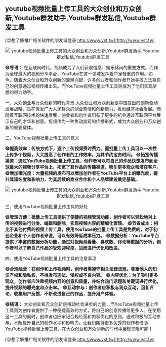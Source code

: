 ## **youtube视频批量上传工具的大众创业和万众创新,Youtube群发助手,Youtube群发私信,Youtube群发工具**

[😍想了解推广相关软件的朋友请登录 http://www.vst.tw](http://www.vst.tw)

 <center><img src="https://vst.tw/MP4/tuiguang/png/1.png" alt="youtube视频批量上传工具的大众创业和万众创新,Youtube群发助手,Youtube群发私信,Youtube群发工具"></center>

**😄导语：**
在互联网时代，视频成为了人们获取信息、娱乐休闲的重要方式。而作为全球最大的视频分享平台，YouTube在这一领域发挥着举足轻重的作用。如今，随着大众创业和万众创新的浪潮兴起，许多创业者和创作者开始寻找方法将自己的创意通过视频传播出去。而YouTube视频批量上传工具则成为了他们实现梦想的得力助手。

一、大众创业与万众创新的时代背景
大众创业和万众创新是中国提出的创新驱动发展战略，旨在激发广大人民群众的创业热情和创新能力，推动经济社会发展。而随着互联网技术的快速发展，创业者和创作者们有了更多的机会通过互联网平台展示自己的才华和创意。视频作为一种生动直观的传播形式，成为大众创业和万众创新的重要载体。

二、YouTube视频批量上传工具的意义

**😄提高效率：传统方式下，逐个上传视频费时费力。而批量上传工具可以一次性上传多个视频，大大提高了创作者的工作效率，为其节约宝贵时间。**
**😄拓宽传播渠道：通过YouTube视频批量上传工具，创作者可以将自己的作品快速发布到全球最大的视频分享平台上，拓宽了其作品的传播渠道，吸引更多观众和潜在客户。**
**😄增加曝光度：大量视频的发布可以增加创作者在YouTube平台上的曝光度，提升其知名度和影响力，为其后续的商业合作和个人品牌建设奠定基础。**

 <center><img src="https://vst.tw/MP4/tuiguang/png/5.png" alt="youtube视频批量上传工具的大众创业和万众创新,Youtube群发助手,Youtube群发私信,Youtube群发工具"></center>

三、使用YouTube视频批量上传工具的好处

**😄管理方便：批量上传工具提供了便捷的视频管理功能，创作者可以轻松地对上传的视频进行分类、编辑和删除，实现视频内容的精细化管理。**
**😄节省成本：相比于其他付费的视频上传工具，使用YouTube的批量上传工具是免费的，对于初创企业和个人创作者来说，可以有效降低成本压力。**
**😄数据分析：YouTube平台提供了丰富的数据分析功能，通过对视频观看量、喜欢数、评论等数据的分析，创作者可以了解自己作品的受欢迎程度，进而进行优化和改进。**

四、使用YouTube视频批量上传工具的注意事项

**😄合规经营：在创作和上传视频时，创作者需遵守相关法律法规，尊重他人的知识产权和隐私权，不得发布违法、侵权或不良内容。**
**😄内容优化：为了吸引更多观众，创作者应注重视频内容的创意和质量，并结合热门话题和关键词进行优化，提升视频的曝光度和点击率。**
**😄互动参与：创作者应积极与观众互动，回复评论、收集用户反馈，不断改进自己的作品，提升用户体验。**

**😄结语：**
大众创业和万众创新是推动社会进步的力量，而YouTube视频批量上传工具则为创作者提供了一种便捷高效的方式，将自己的创意传播给更多人。在使用这一工具的同时，创作者也应牢记合规经营和内容优化的原则，通过积极的互动参与，不断提升自己的创作水平和影响力。让我们期待更多优秀的创作者借助YouTube视频批量上传工具，在大众创业和万众创新的时代中展现无限可能！

[😍想了解推广相关软件的朋友请登录 http://www.vst.tw](http://www.vst.tw)




